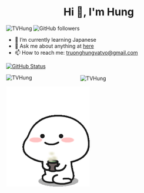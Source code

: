 <h1 align="center">Hi 👋, I'm Hung</h1>

<p align="left"> <img src="https://komarev.com/ghpvc/?username=TVHung&label=Profile%20views&color=0e75b6&style=flat" alt="TVHung" /> <img alt="GitHub followers" src="https://img.shields.io/github/followers/TVHung?style=social"> </p>

- 🌱 I’m currently learning Japanese
- 💬 Ask me about anything at [here](https://www.facebook.com/hung.tv99/)
- 📫 How to reach me: truonghungvatvo@gmail.com

[![GitHub Status](https://github-readme-stats.vercel.app/api?username=TVHung&show_icons=true&theme=cobalt&count_private=true)](https://www.facebook.com/hung.tv99)

<p><img align="left" style="max-width: 40%" width="40%" src="https://github-readme-stats.vercel.app/api/top-langs/?username=TVHung&layout=compact&hide=html" alt="TVHung" /></p>  
<p><img align="center" style="max-width: 50%" width="50%" src="https://github-readme-stats.vercel.app/api?username=TVHung&show_icons=true" alt="TVHung" /></p>

[![TVHung](tenor1.gif)](https://www.facebook.com/hung.tv99/)
